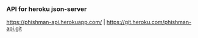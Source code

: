 ### API for heroku json-server

https://phishman-api.herokuapp.com/ | https://git.heroku.com/phishman-api.git


